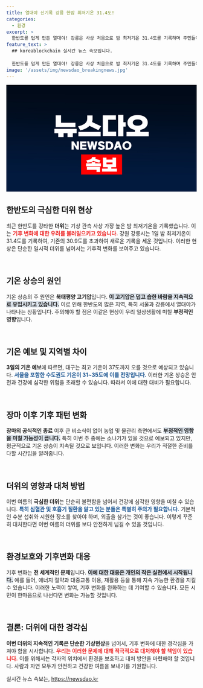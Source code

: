 ```yaml
---
title: 열대야 신기록 강릉 한밤 최저기온 31.4도!
categories:
  - 환경
excerpt: >
  한반도를 덥게 만든 열대야! 강릉은 사상 처음으로 밤 최저기온 31.4도를 기록하며 주민들이 더위를 피하기 위해 고군분투하고 있습니다. 주말에도 불볕 더위가 계속될 것으로 예상되는 가운데, 전국 곳곳에서 기온이 치솟고 갇힌 더위에서 벗어날 방법은 과연?
feature_text: >
  ## koreablockchain 실시간 뉴스 속보입니다.

  한반도를 덥게 만든 열대야! 강릉은 사상 처음으로 밤 최저기온 31.4도를 기록하며 주민들이 더위를 피하기 위해 고군분투하고 있습니다. 주말에도 불볕 더위가 계속될 것으로 예상되는 가운데, 전국 곳곳에서 기온이 치솟고 갇힌 더위에서 벗어날 방법은 과연?
image: '/assets/img/newsdao_breakingnews.jpg'
---
```


<p><img src="/assets/img/newsdao_breakingnews.jpg" alt="koreablockchain 속보" /></p>

<h2 data-ke-size="size26">한반도의 극심한 더위 현상</h2>

<p data-ke-size="size16">최근 한반도를 강타한 <b>더위</b>는 기상 관측 사상 가장 높은 밤 최저기온을 기록했습니다. 이는 <b><span style="color: #ee2323;">기후 변화에 대한 우려를 불러일으키고 있습니다.</span></b> 강원 강릉시는 1일 밤 최저기온이 31.4도를 기록하여, 기존의 30.9도를 초과하여 새로운 기록을 세운 것입니다. 이러한 현상은 단순한 일시적 더위를 넘어서는 기후적 변화를 보여주고 있습니다.</p>

<p data-ke-size="size16">&nbsp;</p>

<h2 data-ke-size="size26">기온 상승의 원인</h2>

<p data-ke-size="size16">기온 상승의 주 원인은 <b>북태평양 고기압</b>입니다. <b><span style="background-color: #21538527;">이 고기압은 덥고 습한 바람을 지속적으로 유입시키고 있습니다.</span></b> 이로 인해 한반도의 많은 지역, 특히 서울과 강릉에서 열대야가 나타나는 상황입니다. 주의해야 할 점은 이같은 현상이 우리 일상생활에 미칠 <b>부정적인 영향</b>입니다.</p>

<p data-ke-size="size16">&nbsp;</p>

<h2 data-ke-size="size26">기온 예보 및 지역별 차이</h2>

<p data-ke-size="size16"><b>3일의 기온 예보</b>에 따르면, 대구는 최고 기온이 37도까지 오를 것으로 예상되고 있습니다. <b><span style="color: #1a5490;">서울을 포함한 수도권도 기온이 31~35도에 이를 전망입니다.</span></b> 이러한 기온 상승은 안전과 건강에 심각한 위험을 초래할 수 있습니다. 따라서 이에 대한 대비가 필요합니다.</p>

<p data-ke-size="size16">&nbsp;</p>

<h2 data-ke-size="size26">장마 이후 기후 패턴 변화</h2>

<p data-ke-size="size16"><b>장마의 공식적인 종료</b> 이후 큰 비소식이 없어 농업 및 물관리 측면에서도 <b><span style="background-color: #21538527;">부정적인 영향을 미칠 가능성이 큽니다.</span></b> 특히 이번 주 중에는 소나기가 있을 것으로 예보되고 있지만, 평균적으로 기온 상승이 지속될 것으로 보입니다. 이러한 변화는 우리가 적절한 준비를 다할 시간임을 알려줍니다.</p>

<p data-ke-size="size16">&nbsp;</p>

<h2 data-ke-size="size26">더위의 영향과 대처 방법</h2>

<p data-ke-size="size16">이번 여름의 <b>극심한 더위</b>는 단순히 불편함을 넘어서 건강에 심각한 영향을 미칠 수 있습니다. <b><span style="color: #1a5490;">특히 심혈관 및 호흡기 질환을 앓고 있는 분들은 특별히 주의가 필요합니다.</span></b> 기본적인 수분 섭취와 시원한 장소를 찾아야 하며, 외출을 삼가는 것이 좋습니다. 이렇게 꾸준히 대처한다면 이번 여름의 더위를 보다 안전하게 넘길 수 있을 것입니다.</p>

<p data-ke-size="size16">&nbsp;</p>

<h2 data-ke-size="size26">환경보호와 기후변화 대응</h2>

<p data-ke-size="size16">기후 변화는 <b>전 세계적인 문제</b>입니다. <b><span style="background-color: #21538527;">이에 대한 대응은 개인의 작은 실천에서 시작됩니다.</span></b> 예를 들어, 에너지 절약과 대중교통 이용, 재활용 등을 통해 지속 가능한 환경을 지킬 수 있습니다. 이러한 노력이 쌓여, 기후 변화를 완화하는 데 기여할 수 있습니다. 모든 시민이 한마음으로 나선다면 변화는 가능할 것입니다.</p>

<p data-ke-size="size16">&nbsp;</p>

<h2 data-ke-size="size26">결론: 더위에 대한 경각심</h2>

<p data-ke-size="size16"><b>이번 더위의 지속적인 기록은 단순한 기상현상</b>을 넘어서, 기후 변화에 대한 경각심을 가져야 함을 시사합니다. <b><span style="color: #ee2323;">우리는 이러한 문제에 대해 적극적으로 대처해야 할 책임이 있습니다.</span></b> 이를 위해서는 각자의 위치에서 환경을 보호하고 대처 방안을 마련해야 할 것입니다. 사람과 자연 모두가 안전하고 건강한 여름을 보내기를 기원합니다.</p>
실시간 뉴스 속보는, <a href="https://newsdao.kr" rel="dofollow">https://newsdao.kr</a>


